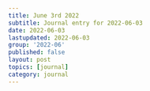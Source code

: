 ```yaml
---
title: June 3rd 2022
subtitle: Journal entry for 2022-06-03
date: 2022-06-03
lastupdated: 2022-06-03
group: '2022-06'
published: false
layout: post
topics: [journal]
category: journal
---
```


